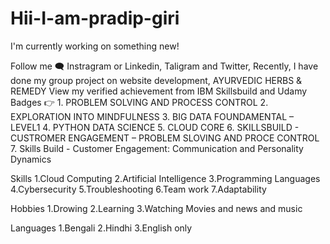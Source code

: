 # Hii-I-am-pradip-giri
I'm currently working on something new!

Follow me 🗨 Instragram or Linkedin, Taligram and Twitter,
Recently, I have done my group  project on website development, AYURVEDIC HERBS & REMEDY
View my verified achievement from IBM Skillsbuild and Udamy Badges 👉
    1.	PROBLEM SOLVING AND PROCESS CONTROL
    2.	EXPLORATION INTO MINDFULNESS
    3.	BIG DATA FOUNDAMENTAL – LEVEL1
    4.	PYTHON DATA SCIENCE
    5.	CLOUD CORE
    6.	SKILLSBUILD - CUSTROMER ENGAGEMENT – PROBLEM SLOVING AND PROCE CONTROL
    7.	Skills Build - Customer Engagement: Communication and Personality Dynamics

Skills
    1.Cloud Computing
    2.Artificial Intelligence
    3.Programming Languages
    4.Cybersecurity
    5.Troubleshooting
    6.Team work
    7.Adaptability
    
Hobbies
    1.Drowing
    2.Learning
    3.Watching Movies and news and music
    
Languages
    1.Bengali
    2.Hindhi
    3.English only
